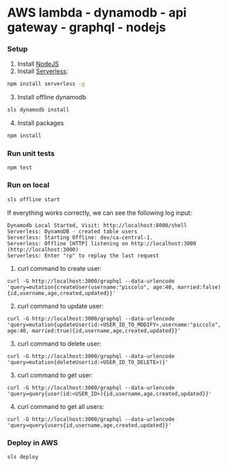 # AWS lambda - dynamodb - api gateway - graphql - nodejs


### Setup
1. Install [NodeJS](https://nodejs.org/)
2. Install [Serverless](https://serverless.com/):
```bash
npm install serverless -g
```
3. Install offline dynamodb
 ```bash
 sls dynamodb install
 ```
4. Install packages
 ```bash
 npm install
 ```

### Run unit tests
````
npm test
````

### Run on local
 ```bash
 sls offline start
 ```
If everything works correctly, we can see the following log input:
```
Dynamodb Local Started, Visit: http://localhost:8000/shell 
Serverless: DynamoDB - created table users
Serverless: Starting Offline: dev/ca-central-1.
Serverless: Offline [HTTP] listening on http://localhost:3000 (http://localhost:3000)
Serverless: Enter "rp" to replay the last request
``` 

1. curl command to create user:
````
curl -G http://localhost:3000/graphql --data-urlencode 'query=mutation{createUser(username:"piccolo", age:40, married:false){id,username,age,created,updated}}'
````

2. curl command to update user:
````
curl -G http://localhost:3000/graphql --data-urlencode 'query=mutation{updateUser(id:<USER_ID_TO_MODIFY>,username:"piccolo", age:40, married:true){id,username,age,created,updated}}'
````

3. curl command to delete user:
````
curl -G http://localhost:3000/graphql --data-urlencode 'query=mutation{deleteUser(id:<USER_ID_TO_DELETE>)}'
````

3. curl command to get user:
````
curl -G http://localhost:3000/graphql --data-urlencode 'query=query{user(id:<USER_ID>){id,username,age,created,updated}}'
````

4. curl command to get all users:
````
curl -G http://localhost:3000/graphql --data-urlencode 'query=query{users{id,username,age,created,updated}}'
````

### Deploy in AWS
  ```bash
  sls deploy
  ```

